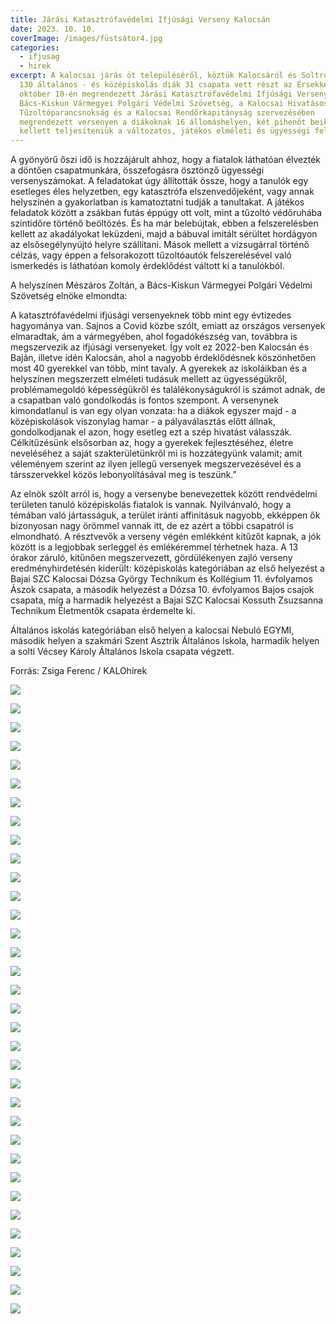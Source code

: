 ```yaml
---
title: Járási Katasztrófavédelmi Ifjúsági Verseny Kalocsán
date: 2023. 10. 10.
coverImage: /images/füstsátor4.jpg
categories:
  - ifjusag
  - hirek
excerpt: A kalocsai járás öt településéről, köztük Kalocsáról és Soltról közel
  130 általános - és középiskolás diák 31 csapata vett részt az Érsekkertben
  október 10-én megrendezett Járási Katasztrófavédelmi Ifjúsági Versenyen. A
  Bács-Kiskun Vármegyei Polgári Védelmi Szövetség, a Kalocsai Hivatásos
  Tűzoltóparancsnokság és a Kalocsai Rendőrkapitányság szervezésében
  megrendezett versenyen a diákoknak 16 állomáshelyen, két pihenőt beiktatva
  kellett teljesíteniük a változatos, játékos elméleti és ügyességi feladatokat.
---
```

A gyönyörű őszi idő is hozzájárult ahhoz, hogy a fiatalok láthatóan élvezték a döntően csapatmunkára, összefogásra ösztönző ügyességi versenyszámokat. A feladatokat úgy állították össze, hogy a tanulók egy esetleges éles helyzetben, egy katasztrófa elszenvedőjeként, vagy annak helyszínén a gyakorlatban is kamatoztatni tudják a tanultakat. 
A játékos feladatok között a zsákban futás éppúgy ott volt, mint a tűzoltó védőruhába szintidőre történő beöltözés. És ha már belebújtak, ebben a felszerelésben kellett az akadályokat leküzdeni, majd a bábuval imitált sérültet hordágyon az elsősegélynyújtó helyre szállítani. Mások mellett a vízsugárral történő célzás, vagy éppen a felsorakozott tűzoltóautók felszerelésével való ismerkedés is láthatóan komoly érdeklődést váltott ki a tanulókból.

A helyszínen Mészáros Zoltán, a Bács-Kiskun Vármegyei Polgári Védelmi Szövetség elnöke elmondta:

A katasztrófavédelmi ifjúsági versenyeknek több mint egy évtizedes hagyománya van. Sajnos a Covid közbe szólt, emiatt az országos versenyek elmaradtak, ám a vármegyében, ahol fogadókészség van, továbbra is megszervezik az ifjúsági versenyeket. Így volt ez 2022-ben Kalocsán és Baján, illetve idén Kalocsán, ahol a nagyobb érdeklődésnek köszönhetően most 40 gyerekkel van több, mint tavaly. A gyerekek az iskoláikban és a helyszínen megszerzett elméleti tudásuk mellett az ügyességükről, problémamegoldó képességükről és találékonyságukról is számot adnak, de a csapatban való gondolkodás is fontos szempont. A versenynek kimondatlanul is van egy olyan vonzata: ha a diákok egyszer majd - a középiskolások viszonylag hamar - a pályaválasztás előtt állnak, gondolkodjanak el azon, hogy esetleg ezt a szép hivatást válasszák. Célkitűzésünk elsősorban az, hogy a gyerekek fejlesztéséhez, életre neveléséhez a saját szakterületünkről mi is hozzátegyünk valamit; amit véleményem szerint az ilyen jellegű versenyek megszervezésével és a társszervekkel közös lebonyolításával meg is teszünk.”

Az elnök szólt arról is, hogy a versenybe benevezettek között rendvédelmi területen tanuló középiskolás fiatalok is vannak. Nyilvánvaló, hogy a témában való jártasságuk, a terület iránti affinitásuk nagyobb, ekképpen ők bizonyosan nagy örömmel vannak itt, de ez azért a többi csapatról is elmondható. A résztvevők a verseny végén emlékként kitűzőt kapnak, a jók között is a legjobbak serleggel és emlékéremmel térhetnek haza.
A 13 órakor záruló, kitűnően megszervezett, gördülékenyen zajló verseny eredményhirdetésén kiderült: középiskolás kategóriában az első helyezést a Bajai SZC Kalocsai Dózsa György Technikum és Kollégium 11. évfolyamos Ászok csapata, a második helyezést a Dózsa 10. évfolyamos Bajos csajok csapata, míg a harmadik helyezést a Bajai SZC Kalocsai Kossuth Zsuzsanna Technikum Életmentők csapata érdemelte ki.

Általános iskolás kategóriában első helyen a kalocsai Nebuló EGYMI, második helyen a szakmári Szent Asztrik Általános Iskola, harmadik helyen a solti Vécsey Károly Általános Iskola csapata végzett.

Forrás: Zsiga Ferenc / KALOhírek

![](/images/akadálypálya1.jpg)

![](/images/akadálypálya2.jpg)

![](/images/akadálypálya3.jpg)

![](/images/elsősegély.jpg)

![](/images/füstsátor1.jpg)

![](/images/füstsátor2.jpg)

![](/images/füstsátor3.jpg)

![](/images/füstsátor4.jpg)

![](/images/mocsárjárás.jpg)

![](/images/szennyezet-terep.jpg)

![](/images/szennyezet-terep1.jpg)

![](/images/szennyezet-terep2.jpg)

![](/images/tűzoltás1.jpg)

![](/images/tűzoltás2.jpg)

![](/images/ügyességi-pálya1.jpg)

![](/images/ügyességi-pálya2.jpg)

![](/images/ügyességi-pálya3.jpg)

![](/images/ügyességi-pálya4.jpg)

![](/images/ügyességi-pálya5.jpg)

![](/images/ügyességi-pálya6.jpg)

![](/images/ügyességi-pálya7.jpg)

![](/images/ügyességi-pálya8.jpg)

![](/images/ügyességi-pálya9.jpg)

![](/images/ügyességi-pálya10.jpg)

![](/images/ügyességi-verseny.jpg)

![](/images/védőruha1.jpg)

![](/images/védőruha2.jpg)

![](/images/védőruha3.jpg)

![](/images/védőruha4.jpg)

![](/images/védőruha5.jpg)

![](/images/elit-csapat.jpg)

![](/images/technikai-bemutató.jpg)

![](/images/sajtó1.jpg)

![](/images/sajtó2.jfif)
